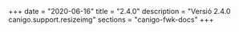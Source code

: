 +++
date        = "2020-06-16"
title       = "2.4.0"
description = "Versió 2.4.0 canigo.support.resizeimg"
sections    = "canigo-fwk-docs"
+++